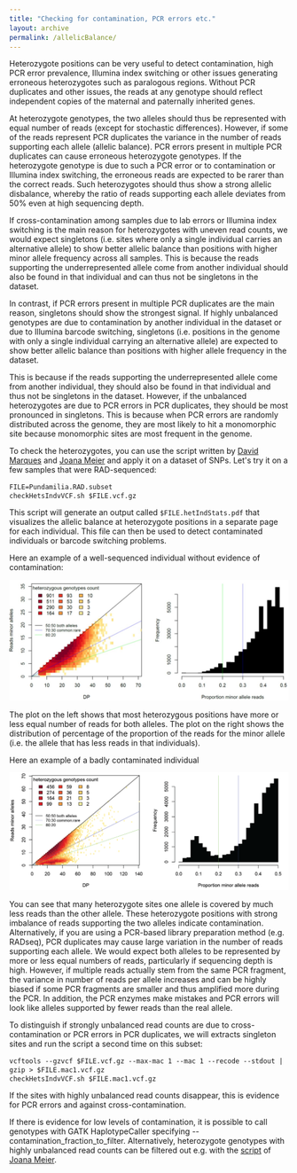 ```yaml
---
title: "Checking for contamination, PCR errors etc."
layout: archive
permalink: /allelicBalance/
---
```


Heterozygote positions can be very useful to detect contamination, high PCR error prevalence, Illumina index switching or other issues generating erroneous heterozygotes such as paralogous regions. Without PCR duplicates and other issues, the reads at any genotype should reflect independent copies of the maternal and paternally inherited genes.

At heterozygote genotypes, the two alleles should thus be represented with equal number of reads (except for stochastic differences). However, if some of the reads represent PCR duplicates the variance in the number of reads supporting each allele (allelic balance). PCR errors present in multiple PCR duplicates can cause erroneous heterozygote genotypes. If the heterozygote genotype is due to such a PCR error or to contamination or Illumina index switching, the erroneous reads are expected to be rarer than the correct reads. Such heterozygotes should thus show a strong allelic disbalance, whereby the ratio of reads supporting each allele deviates from 50% even at high sequencing depth.

If cross-contamination among samples due to lab errors or Illumina index switching is the main reason for heterozygotes with uneven read counts, we would expect singletons (i.e. sites where only a single individual carries an alternative allele) to show better allelic balance than positions with higher minor allele frequency across all samples. This is because the reads supporting the underrepresented allele come from another individual should also be found in that individual and can thus not be singletons in the dataset.

In contrast, if PCR errors present in multiple PCR duplicates are the main reason, singletons should show the strongest signal. If highly unbalanced genotypes are due to contamination by another individual in the dataset or due to Illumina barcode switching, singletons (i.e. positions in the genome with only a single individual carrying an alternative allele) are expected to show better allelic balance than positions with higher allele frequency in the dataset.

This is because if the reads supporting the underrepresented allele come from another individual, they should also be found in that individual and thus not be singletons in the dataset. However, if the unbalanced heterozygotes are due to PCR errors in PCR duplicates, they should be most pronounced in singletons. This is because when PCR errors are randomly distributed across the genome, they are most likely to hit a monomorphic site because monomorphic sites are most frequent in the genome.

To check the heterozygotes, you can use the script written by [David Marques](https://davidalexandermarques.com/) and [Joana Meier](https://www.zoo.cam.ac.uk/directory/joana-meier) and apply it on a dataset of SNPs. Let's try it on a few samples that were RAD-sequenced:

```shell
FILE=Pundamilia.RAD.subset
checkHetsIndvVCF.sh $FILE.vcf.gz
```

This script will generate an output called `$FILE.hetIndStats.pdf` that visualizes the allelic balance at heterozygote positions in a separate page for each individual. This file can then be used to detect contaminated individuals or barcode switching problems.

Here an example of a well-sequenced individual without evidence of contamination:

![](/images/contamination/good.jpg)

The plot on the left shows that most heterozygous positions have more or less equal number of reads for both alleles. The plot on the right shows the distribution of percentage of the proportion of the reads for the minor allele (i.e. the allele that has less reads in that individuals).

Here an example of a badly contaminated individual

![](/images/contamination/bad.png)

You can see that many heterozygote sites one allele is covered by much less reads than the other allele. These heterozygote positions with strong imbalance of reads supporting the two alleles indicate contamination. Alternatively, if you are using a PCR-based library preparation method (e.g. RADseq), PCR duplicates may cause large variation in the number of reads supporting each allele. We would expect both alleles to be represented by more or less equal numbers of reads, particularly if sequencing depth is high. However, if multiple reads actually stem from the same PCR fragment, the variance in number of reads per allele increases and can be highly biased if some PCR fragments are smaller and thus amplified more during the PCR. In addition, the PCR enzymes make mistakes and PCR errors will look like alleles supported by fewer reads than the real allele.


To distinguish if strongly unbalanced read counts are due to cross-contamination or PCR errors in PCR duplicates, we will extracts singleton sites and run the script a second time on this subset:

```shell
vcftools --gzvcf $FILE.vcf.gz --max-mac 1 --mac 1 --recode --stdout | gzip > $FILE.mac1.vcf.gz
checkHetsIndvVCF.sh $FILE.mac1.vcf.gz
```

If the sites with highly unbalanced read counts disappear, this is evidence for PCR errors and against cross-contamination.

If there is evidence for low levels of contamination, it is possible to call genotypes with GATK HaplotypeCaller specifying --contamination_fraction_to_filter. Alternatively, heterozygote genotypes with highly unbalanced read counts can be filtered out e.g. with the [script](https://github.com/joanam/scripts/blob/master/allelicBalance.py) of [Joana Meier](https://www.zoo.cam.ac.uk/directory/joana-meier).
